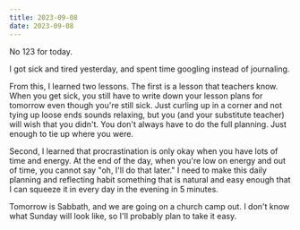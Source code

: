 ```yaml
---
title: 2023-09-08
date: 2023-09-08
---
```


No 123 for today.

I got sick and tired yesterday, and spent time googling instead of journaling.

From this, I learned two lessons. The first is a lesson that teachers know. When you get sick, you still have to write down your lesson plans for tomorrow even though you're still sick. Just curling up in a corner and not tying up loose ends sounds relaxing, but you (and your substitute teacher) will wish that you didn't. You don't always have to do the full planning. Just enough to tie up where you were.

Second, I learned that procrastination is only okay when you have lots of time and energy. At the end of the day, when you're low on energy and out of time, you cannot say "oh, I'll do that later." I need to make this daily planning and reflecting habit something that is natural and easy enough that I can squeeze it in every day in the evening in 5 minutes.

Tomorrow is Sabbath, and we are going on a church camp out. I don't know what Sunday will look like, so I'll probably plan to take it easy.